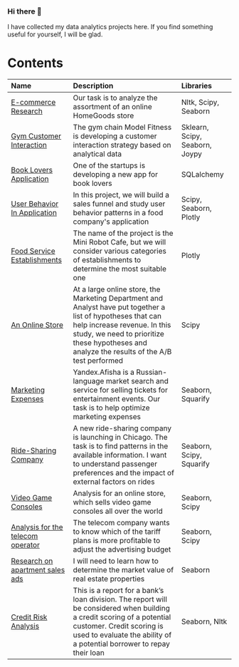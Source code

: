 ### Hi there 👋

I have collected my data analytics projects here. 
If you find something useful for yourself, I will be glad.

# Contents

| Name | Description | Libraries |
| :-------------------- | :--------------------- |:---------------------------|
| [E-commerce Research](https://nbviewer.jupyter.org/github/comprehending/EcommerceResearch/blob/c3bbaea21649aeaba9d09af87b8592f4faa3882e/E-commerce%20research.ipynb) |  Our task is to analyze the assortment of an online HomeGoods store | Nltk, Scipy, Seaborn |
| [Gym Customer Interaction](https://nbviewer.jupyter.org/github/comprehending/GymCustomerInteraction/blob/46a84176adad0483d1f8ee150b9de82ba585daf2/The%20gym%20is%20developing%20a%20customer%20interaction%20strategy.ipynb) |  The gym chain Model Fitness is developing a customer interaction strategy based on analytical data | Sklearn, Scipy, Seaborn, Joypy |
| [Book Lovers Application](https://nbviewer.jupyter.org/github/comprehending/BookLoversApplication/blob/770d4e1ccc18148dcb79f3b6ff3eae92974b6341/The%20application%20for%20book%20lovers.ipynb) |  One of the startups is developing a new app for book lovers | SQLalchemy |
| [User Behavior In Application](https://nbviewer.jupyter.org/github/comprehending/UserBehaviorInApplication/blob/edd8c38ed50a86611f51ce11e087d42cd7befda1/User%20behavior%20in%20a%20food%20company%20application.ipynb) |  In this project, we will build a sales funnel and study user behavior patterns in a food company's application | Scipy, Seaborn, Plotly |
| [Food Service Establishments](https://nbviewer.jupyter.org/github/comprehending/FoodServiceEstablishments/blob/de7034c42a1834d6c1671397f492e9cb900ddc49/Analysis%20of%20Los%20Angeles%20CA%20food%20service%20establishments.ipynb) |  The name of the project is the Mini Robot Cafe, but we will consider various categories of establishments to determine the most suitable one | Plotly |
| [An Online Store](https://nbviewer.jupyter.org/github/comprehending/AnOnlineStore/blob/7a130c2dfcc935c8c10760844121e7eb499b9b21/AB%20test%20performed%20in%20a%20large%20online%20store.ipynb) | At a large online store, the Marketing Department and Analyst have put together a list of hypotheses that can help increase revenue. In this study, we need to prioritize these hypotheses and analyze the results of the A/B test performed | Scipy |
| [Marketing Expenses](https://nbviewer.jupyter.org/github/comprehending/MarketingExpenses/blob/2f9e3d0644b343d50fffabf13f6e55209a34857e/Yandex.Afisha%20marketing%20expenses.ipynb) | Yandex.Afisha is a Russian-language market search and service for selling tickets for entertainment events. Our task is to help optimize marketing expenses | Seaborn, Squarify |
| [Ride-Sharing Company](https://nbviewer.jupyter.org/github/comprehending/ARideSharingCompany/blob/3be47b8800c9fa642c0e101a769ea410f1051ebe/Research%20for%20ride-sharing%20company.ipynb) | A new ride-sharing company is launching in Chicago. The task is to find patterns in the available information. I want to understand passenger preferences and the impact of external factors on rides | Seaborn, Scipy, Squarify |
| [Video Game Consoles](https://nbviewer.jupyter.org/github/comprehending/VideoGameConsoles/blob/d2a38840cef121d78700fa7e7ab4070ac71e6fcd/Sells%20video%20game%20consoles%20all%20over%20the%20world.ipynb) | Analysis for an online store, which sells video game consoles all over the world | Seaborn, Scipy |
| [Analysis for the telecom operator](https://nbviewer.jupyter.org/github/comprehending/ComparisonOfTariffPlans/blob/b2d3f8e286349fca24ce2bce941e35890d92df3c/Analysis%20for%20the%20telecom%20operator.ipynb) | The telecom company wants to know which of the tariff plans is more profitable to adjust the advertising budget | Seaborn, Scipy |
| [Research on apartment sales ads](https://nbviewer.jupyter.org/github/comprehending/ApartmentSalesAds/blob/7a16e2a286e60ae4e57a3ecac9d3a70c27ecca52/Research%20on%20apartment%20sales%20ads.ipynb) | I will need to learn how to determine the market value of real estate properties | Seaborn |
| [Credit Risk Analysis](https://nbviewer.jupyter.org/github/comprehending/CreditRiskAnalysis/blob/4d5370da74c60e42a0bf909c04cce01d82827839/Analyzing%20borrowers%20risk%20of%20defaulting.ipynb) | This is a report for a bank’s loan division. The report will be considered when building a credit scoring of a potential customer. Credit scoring is used to evaluate the ability of a potential borrower to repay their loan | Seaborn, Nltk |
